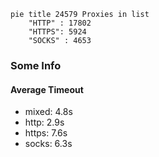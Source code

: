 
```mermaid
pie title 24579 Proxies in list
    "HTTP" : 17802
    "HTTPS": 5924
    "SOCKS" : 4653
```

### Some Info
#### Average Timeout

- mixed: 4.8s
- http: 2.9s
- https: 7.6s
- socks: 6.3s
